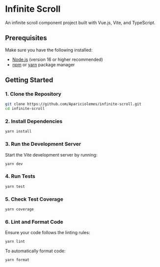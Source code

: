# Infinite Scroll

An infinite scroll component project built with Vue.js, Vite, and TypeScript.

## Prerequisites

Make sure you have the following installed:

- [Node.js](https://nodejs.org/) (version 16 or higher recommended)
- [npm](https://www.npmjs.com/) or [yarn](https://yarnpkg.com/) package manager

## Getting Started

### 1. Clone the Repository

```bash
git clone https://github.com/Apariciolemes/infinite-scroll.git
cd infinite-scroll
```

### 2. Install Dependencies

```bash
yarn install
```

### 3. Run the Development Server

Start the Vite development server by running:

```bash
yarn dev
```

### 4. Run Tests

```bash
yarn test
```

### 5. Check Test Coverage

```bash
yarn coverage
```

### 6. Lint and Format Code

Ensure your code follows the linting rules:
```bash
yarn lint
```

To automatically format code:
```bash
yarn format
```